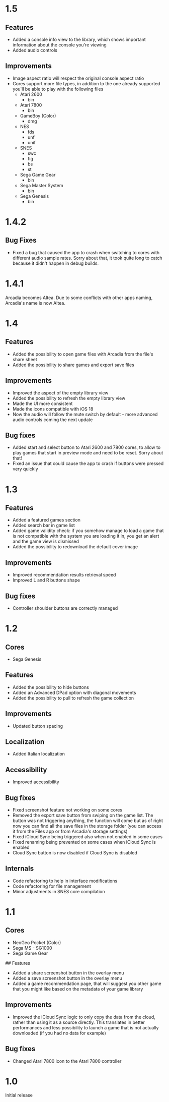 # 1.5

## Features

- Added a console info view to the library, which shows important information about the console you're viewing
- Added audio controls

## Improvements

- Image aspect ratio will respect the original console aspect ratio
- Cores support more file types, in addition to the one already supported you'll be able to play with the following files
    - Atari 2600
        - bin
    - Atari 7800
        - bin
    - GameBoy (Color)
        - dmg
    - NES
        - fds
        - unf
        - unif
    - SNES
        - swc
        - fig
        - bs
        - st
    - Sega Game Gear
        - bin
    - Sega Master System
        - bin
    - Sega Genesis
        - bin
    
    

# 1.4.2

## Bug Fixes

- Fixed a bug that caused the app to crash when switching to cores with different audio sample rates. Sorry about that, it took quite long to catch because it didn't happen in debug builds.

# 1.4.1

Arcadia becomes Altea. Due to some conflicts with other apps naming, Arcadia's name is now Altea.

# 1.4

## Features

- Added the possibility to open game files with Arcadia from the file's share sheet
- Added the possibility to share games and export save files

## Improvements

- Improved the aspect of the empty library view
- Added the possibility to refresh the empty library view
- Made the UI more consistent
- Made the icons compatible with iOS 18
- Now the audio will follow the mute switch by default - more advanced audio controls coming the next update

## Bug fixes

- Added start and select button to Atari 2600 and 7800 cores, to allow to play games that start in preview mode and need to be reset. Sorry about that!
- Fixed an issue that could cause the app to crash if buttons were pressed very quickly


# 1.3

## Features
- Added a featured games section
- Added search bar in game list
- Added game validity check: if you somehow manage to load a game that is not compatible with the system you are loading it in, you get an alert and the game view is dismissed
- Added the possibility to redownload the default cover image

## Improvements
- Improved recommendation results retrieval speed
- Improved L and R buttons shape

## Bug fixes
- Controller shoulder buttons are correctly managed

# 1.2

## Cores
- Sega Genesis

## Features
- Added the possibility to hide buttons
- Added an Advanced DPad option with diagonal movements
- Added the possibility to pull to refresh the game collection

## Improvements
- Updated button spacing

## Localization
- Added Italian localization

## Accessibility
- Improved accessibility

## Bug fixes
- Fixed screenshot feature not working on some cores
- Removed the export save button from swiping on the game list. The button was not triggering anything, the function will come but as of right now you can find all the save files in the storage folder (you can access it from the Files app or from Arcadia's storage settings)
- Fixed iCloud Sync being triggered also when not enabled in some cases
- Fixed renaming being prevented on some cases when iCloud Sync is enabled
- Cloud Sync button is now disabled if Cloud Sync is disabled

## Internals
- Code refactoring to help in interface modifications
- Code refactoring for file management
- Minor adjustments in SNES core compilation

# 1.1

## Cores
- NeoGeo Pocket (Color)
- Sega MS - SG1000
- Sega Game Gear

## Features
- Added a share screenshot button in the overlay menu
- Added a save screenshot button in the overlay menu
- Added a game recommendation page, that will suggest you other game that you might like based on the metadata of your game library

## Improvements
- Improved the iCloud Sync logic to only copy the data from the cloud, rather than using it as a source directly. This translates in better performances and less possibility to launch a game that is not actually downloaded (if you had no data for example)

## Bug fixes
- Changed Atari 7800 icon to the Atari 7800 controller

# 1.0

Initial release


